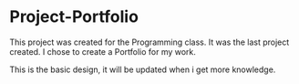 # Project-Portfolio

This project was created for the Programming class. It was the last project created. I chose to create a Portfolio for my work.

This is the basic design, it will be updated when i get more knowledge.
